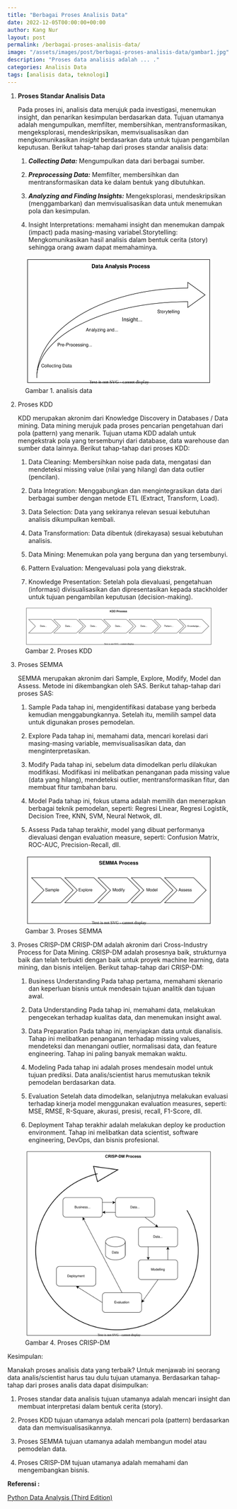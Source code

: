 ```yaml
---
title: "Berbagai Proses Analisis Data"
date: 2022-12-05T00:00:00+00:00
author: Kang Nur
layout: post
permalink: /berbagai-proses-analisis-data/
image: "/assets/images/post/berbagai-proses-analisis-data/gambar1.jpg"
description: "Proses data analisis adalah ... ."
categories: Analisis Data
tags: [analisis data, teknologi]
---
```

<ol>
<li><p><strong>Proses Standar Analisis Data</strong></p>
<p>Pada proses ini, analisis data merujuk pada investigasi, menemukan insight, dan penarikan kesimpulan berdasarkan data. Tujuan utamanya adalah mengumpulkan, memfilter, membersihkan, mentransformasikan, mengeksplorasi, mendeskripsikan, memvisualisasikan dan mengkomunikasikan <em>insight</em> berdasarkan data untuk tujuan pengambilan keputusan. Berikut tahap-tahap dari proses standar analisis data:&nbsp;</p>
<ol>
<li><p><strong><em>Collecting Data:</em></strong> Mengumpulkan data dari berbagai sumber.</p>
</li>
<li><p><strong><em>Preprocessing Data:</em></strong> Memfilter, membersihkan dan mentransformasikan data ke dalam bentuk yang dibutuhkan.</p>
</li>
<li><p><strong><em>Analyzing and Finding Insights:</em></strong> Mengeksplorasi, mendeskripsikan (menggambarkan) dan memvisualisasikan data untuk menemukan pola dan kesimpulan.</p>
</li>
<li><p>Insight Interpretations: memahami insight dan menemukan dampak (impact) pada masing-masing variabel.Storytelling: Mengkomunikasikan hasil analisis dalam bentuk cerita (story) sehingga orang awam dapat memahaminya.</p></li><p></p>

</ol>
</li>
</ol>
<figure>

<center><img src="/assets/images/post/berbagai-proses-analisis-data/gambar2.svg"></center>

<figcaption>Gambar 1. analisis data</figcaption>

</figure>

<ol start="2">
<li><p>Proses KDD</p>
<p>KDD merupakan akronim dari Knowledge Discovery in Databases / Data mining. Data mining merujuk pada proses pencarian pengetahuan dari pola (pattern) yang menarik. Tujuan utama KDD adalah untuk mengekstrak pola yang tersembunyi dari database, data warehouse dan sumber data lainnya. Berikut tahap-tahap dari proses KDD:</p>
<ol>
<li><p>Data Cleaning: Membersihkan noise pada data, mengatasi dan mendeteksi missing value (nilai yang hilang) dan data outlier (pencilan).</p>
</li>
<li><p>Data Integration: Menggabungkan dan mengintegrasikan data dari berbagai sumber dengan metode ETL (Extract, Transform, Load).</p>
</li>
<li><p>Data Selection: Data yang sekiranya relevan sesuai kebutuhan analisis dikumpulkan kembali.</p>
</li>
<li><p>Data Transformation: Data dibentuk (direkayasa) sesuai kebutuhan analisis.</p>
</li>
<li><p>Data Mining: Menemukan pola yang berguna dan yang tersembunyi.</p>
</li>
<li><p>Pattern Evaluation: Mengevaluasi pola yang diekstrak.</p>
</li>
<li><p>Knowledge Presentation: Setelah pola dievaluasi, pengetahuan (informasi) divisualisasikan dan dipresentasikan kepada stackholder untuk tujuan pengambilan keputusan (decision-making).</p>
</li>
</ol>
</li>
</ol>
<figure>

<center><img src="/assets/images/post/berbagai-proses-analisis-data/gambar3.svg"></center>

<figcaption>Gambar 2. Proses KDD</figcaption>

</figure>

<ol start="3">
<li><p>Proses SEMMA</p>
<p>SEMMA merupakan akronim dari Sample, Explore, Modify, Model dan Assess. Metode ini dikembangkan oleh SAS. Berikut tahap-tahap dari proses SAS:</p>
<ol>
<li><p>Sample
Pada tahap ini, mengidentifikasi database yang berbeda kemudian menggabungkannya. Setelah itu, memilih sampel data untuk digunakan proses pemodelan.</p>
</li>
<li><p>Explore
Pada tahap ini, memahami data, mencari korelasi dari masing-masing variable, memvisualisasikan data, dan menginterpretasikan.</p>
</li>
<li><p>Modify
Pada tahap ini, sebelum data dimodelkan perlu dilakukan modifikasi. Modifikasi ini melibatkan penanganan pada missing value (data yang hilang), mendeteksi outlier, mentransformasikan fitur, dan membuat fitur tambahan baru.</p>
</li>
<li><p>Model
Pada tahap ini, fokus utama adalah memilih dan menerapkan berbagai teknik pemodelan, seperti: Regresi Linear, Regresi Logistik, Decision Tree, KNN, SVM, Neural Netwok, dll.</p>
</li>
<li><p>Assess
Pada tahap terakhir, model yang dibuat performanya dievaluasi dengan evaluation measure, seperti: Confusion Matrix, ROC-AUC, Precision-Recall, dll.</p>
</li>
</ol>
</li>
</ol>
<figure>

<center><img src="/assets/images/post/berbagai-proses-analisis-data/gambar4.svg"></center>

<figcaption>Gambar 3. Proses SEMMA</figcaption>

</figure>

<ol start="3">
<li><p>Proses CRISP-DM
CRISP-DM adalah akronim dari Cross-Industry Process for Data Mining. CRISP-DM adalah prosesnya baik, strukturnya baik dan telah terbukti dengan baik untuk proyek machine learning, data mining, dan bisnis intelijen. Berikut tahap-tahap dari CRISP-DM:</p>
<ol>
<li><p>Business Understanding
Pada tahap pertama, memahami skenario dan keperluan bisnis untuk mendesain tujuan analitik dan tujuan awal.</p>
</li>
<li><p>Data Understanding
Pada tahap ini, memahami data, melakukan pengecekan terhadap kualitas data, dan menemukan insight awal.</p>
</li>
<li><p>Data Preparation
Pada tahap ini, menyiapkan data untuk dianalisis. Tahap ini melibatkan penanganan terhadap missing values, mendeteksi dan menangani outlier, normalisasi data, dan feature engineering. Tahap ini paling banyak memakan waktu.</p>
</li>
<li><p>Modeling
Pada tahap ini adalah proses mendesain model untuk tujuan prediksi. Data analis/scientist harus memutuskan teknik pemodelan berdasarkan data.</p>
</li>
<li><p>Evaluation
Setelah data dimodelkan, selanjutnya melakukan evaluasi terhadap kinerja model menggunakan evaluation measures, seperti: MSE, RMSE, R-Square, akurasi, presisi, recall, F1-Score, dll.</p>
</li>
<li><p>Deployment
Tahap terakhir adalah melakukan deploy ke production environment. Tahap ini melibatkan data scientist, software engineering, DevOps, dan bisnis profesional.</p>
</li>
</ol>
</li>
</ol>
<figure>

<center><img src="/assets/images/post/berbagai-proses-analisis-data/gambar5.svg"></center>

<figcaption>Gambar 4. Proses CRISP-DM</figcaption>

</figure>

<p>Kesimpulan:</p>
<p>Manakah proses analisis data yang terbaik? Untuk menjawab ini seorang data analis/scientist harus tau dulu tujuan utamanya. Berdasarkan tahap-tahap dari proses analis data dapat disimpulkan:</p>
<ol>
<li><p>Proses standar data analisis tujuan utamanya adalah mencari insight dan membuat interpretasi dalam bentuk cerita (story).</p>
</li>
<li><p>Proses KDD tujuan utamanya adalah mencari pola (pattern) berdasarkan data dan memvisualisasikannya.</p>
</li>
<li><p>Proses SEMMA tujuan utamanya adalah membangun model atau pemodelan data.</p>
</li>
<li><p>Proses CRISP-DM tujuan utamanya adalah memahami dan mengembangkan bisnis.</p>
</li>
</ol>
<p><strong>Referensi :</strong></p>
<p><a href="https://www.amazon.com/Python-Data-Analysis-collection-visualization-ebook/dp/B0859CVGB4">Python Data Analysis (Third Edition)</a></p>

